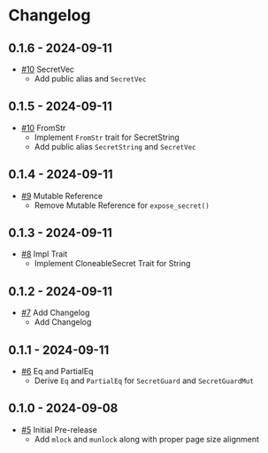 # Changelog

## 0.1.6 - 2024-09-11

- [#10](https://github.com/Eyob94/shush-rs/pull/10) SecretVec
  - Add public alias and `SecretVec`

## 0.1.5 - 2024-09-11

- [#10](https://github.com/Eyob94/shush-rs/pull/9) FromStr
  - Implement `FromStr` trait for SecretString
  - Add public alias `SecretString` and `SecretVec`

## 0.1.4 - 2024-09-11

- [#9](https://github.com/Eyob94/shush-rs/pull/9) Mutable Reference
  - Remove Mutable Reference for `expose_secret()`

## 0.1.3 - 2024-09-11

- [#8](https://github.com/Eyob94/shush-rs/pull/8) Impl Trait
  - Implement CloneableSecret Trait for String

## 0.1.2 - 2024-09-11

- [#7](https://github.com/Eyob94/shush-rs/pull/7) Add Changelog
  - Add Changelog

## 0.1.1 - 2024-09-11

- [#6](https://github.com/Eyob94/shush-rs/pull/6) Eq and PartialEq
  - Derive `Eq` and `PartialEq` for `SecretGuard` and `SecretGuardMut`

## 0.1.0 - 2024-09-08

- [#5](https://github.com/Eyob94/shush-rs/pull/5) Initial Pre-release
  - Add `mlock` and `munlock` along with proper page size alignment
